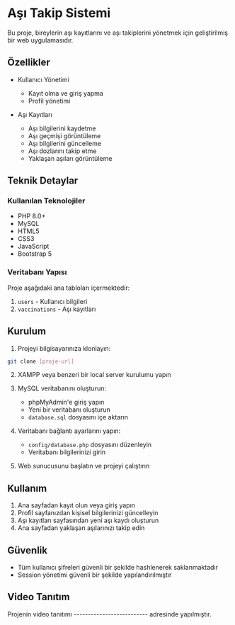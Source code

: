 # Aşı Takip Sistemi

Bu proje, bireylerin aşı kayıtlarını ve aşı takiplerini yönetmek için geliştirilmiş bir web uygulamasıdır.

## Özellikler

- Kullanıcı Yönetimi
  - Kayıt olma ve giriş yapma
  - Profil yönetimi

- Aşı Kayıtları
  - Aşı bilgilerini kaydetme
  - Aşı geçmişi görüntüleme
  - Aşı bilgilerini güncelleme
  - Aşı dozlarını takip etme
  - Yaklaşan aşıları görüntüleme

## Teknik Detaylar

### Kullanılan Teknolojiler

- PHP 8.0+
- MySQL
- HTML5
- CSS3
- JavaScript
- Bootstrap 5

### Veritabanı Yapısı

Proje aşağıdaki ana tabloları içermektedir:

1. `users` - Kullanıcı bilgileri
2. `vaccinations` - Aşı kayıtları


## Kurulum

1. Projeyi bilgisayarınıza klonlayın:
```bash
git clone [proje-url]
```

2. XAMPP veya benzeri bir local server kurulumu yapın

3. MySQL veritabanını oluşturun:
   - phpMyAdmin'e giriş yapın
   - Yeni bir veritabanı oluşturun
   - `database.sql` dosyasını içe aktarın

4. Veritabanı bağlantı ayarlarını yapın:
   - `config/database.php` dosyasını düzenleyin
   - Veritabanı bilgilerinizi girin

5. Web sunucusunu başlatın ve projeyi çalıştırın

## Kullanım

1. Ana sayfadan kayıt olun veya giriş yapın
2. Profil sayfanızdan kişisel bilgilerinizi güncelleyin
3. Aşı kayıtları sayfasından yeni aşı kaydı oluşturun
4. Ana sayfadan yaklaşan aşılarınızı takip edin

## Güvenlik

- Tüm kullanıcı şifreleri güvenli bir şekilde hashlenerek saklanmaktadır
- Session yönetimi güvenli bir şekilde yapılandırılmıştır

## Video Tanıtım

Projenin video tanıtımı -------------------------- adresinde yapılmıştır.

